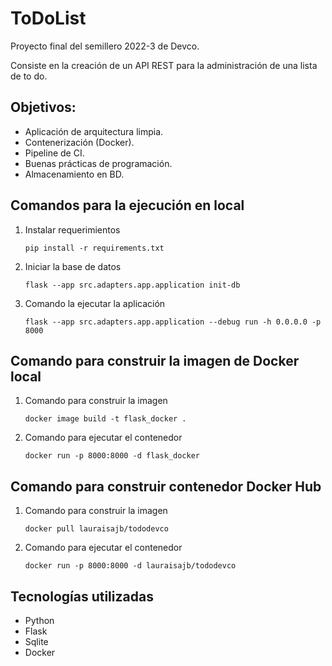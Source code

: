 # ToDoList

Proyecto final del semillero 2022-3 de Devco.

Consiste en la creación de un API REST para la administración de una lista de to do. 

## Objetivos:
- Aplicación de arquitectura limpia.
- Contenerización (Docker).
- Pipeline de CI.
- Buenas prácticas de programación.
- Almacenamiento en BD.


## Comandos para la ejecución en local
1. Instalar requerimientos  
    ```
    pip install -r requirements.txt
    ```
2. Iniciar la base de datos
    ```
    flask --app src.adapters.app.application init-db
    ```
3. Comando la ejecutar la aplicación
    ```
    flask --app src.adapters.app.application --debug run -h 0.0.0.0 -p 8000
    ```

## Comando para construir la imagen de Docker local
1. Comando para construir la imagen
    ```
    docker image build -t flask_docker .
    ```
2. Comando para ejecutar el contenedor
    ```
    docker run -p 8000:8000 -d flask_docker
    ```

## Comando para construir contenedor Docker Hub
1. Comando para construir la imagen
    ```
    docker pull lauraisajb/tododevco
    ```
2. Comando para ejecutar el contenedor
    ```
    docker run -p 8000:8000 -d lauraisajb/tododevco
    ```

## Tecnologías utilizadas
- Python
- Flask
- Sqlite
- Docker
